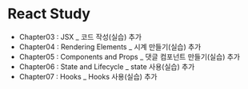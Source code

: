 # React Study

- Chapter03 : JSX \_ 코드 작성(실습) 추가
- Chapter04 : Rendering Elements \_ 시계 만들기(실습) 추가
- Chapter05 : Components and Props \_ 댓글 컴포넌트 만들기(실습) 추가
- Chapter06 : State and Lifecycle \_ state 사용(실습) 추가
- Chapter07 : Hooks \_ Hooks 사용(실습) 추가
